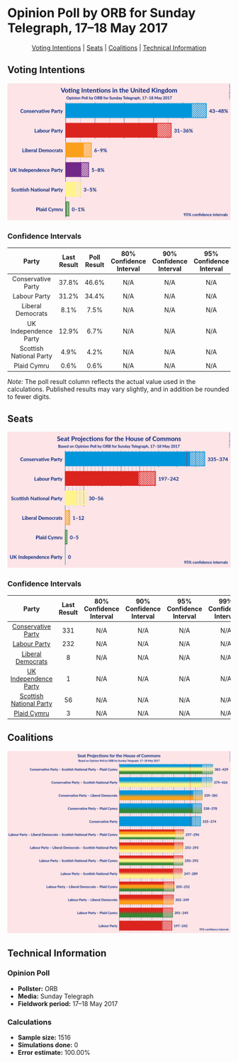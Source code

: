 # Opinion Poll by ORB for Sunday Telegraph, 17–18 May 2017

<p align="center"><a href="#voting-intentions">Voting Intentions</a> | <a href="#seats">Seats</a> | <a href="#coalitions">Coalitions</a> | <a href="#technical-information">Technical Information</a></p>

## Voting Intentions

![Graph with voting intentions not yet produced](2017-05-18-ORB.png "Voting Intentions")

### Confidence Intervals

| Party | Last Result | Poll Result | 80% Confidence Interval | 90% Confidence Interval | 95% Confidence Interval | 99% Confidence Interval |
|:-----:|:-----------:|:-----------:|:-----------------------:|:-----------------------:|:-----------------------:|:-----------------------:|
| Conservative Party | 37.8% | 46.6% | N/A |N/A |N/A |N/A |
| Labour Party | 31.2% | 34.4% | N/A |N/A |N/A |N/A |
| Liberal Democrats | 8.1% | 7.5% | N/A |N/A |N/A |N/A |
| UK Independence Party | 12.9% | 6.7% | N/A |N/A |N/A |N/A |
| Scottish National Party | 4.9% | 4.2% | N/A |N/A |N/A |N/A |
| Plaid Cymru | 0.6% | 0.6% | N/A |N/A |N/A |N/A |

*Note:* The poll result column reflects the actual value used in the calculations. Published results may vary slightly, and in addition be rounded to fewer digits.

## Seats

![Graph with seats not yet produced](2017-05-18-ORB-seats.png "Seats")

### Confidence Intervals

| Party | Last Result | 80% Confidence Interval | 90% Confidence Interval | 95% Confidence Interval | 99% Confidence Interval |
|:-----:|:-----------:|:-----------------------:|:-----------------------:|:-----------------------:|:-----------------------:|
| <a href="#conservative-party">Conservative Party</a> | 331 | N/A |N/A |N/A |N/A |
| <a href="#labour-party">Labour Party</a> | 232 | N/A |N/A |N/A |N/A |
| <a href="#liberal-democrats">Liberal Democrats</a> | 8 | N/A |N/A |N/A |N/A |
| <a href="#uk-independence-party">UK Independence Party</a> | 1 | N/A |N/A |N/A |N/A |
| <a href="#scottish-national-party">Scottish National Party</a> | 56 | N/A |N/A |N/A |N/A |
| <a href="#plaid-cymru">Plaid Cymru</a> | 3 | N/A |N/A |N/A |N/A |


## Coalitions

![Graph with coalitions seats not yet produced](2017-05-18-ORB-coalitions-seats.png "Coalitions Seats")

## Technical Information

### Opinion Poll

+ **Pollster:** ORB
+ **Media:** Sunday Telegraph
+ **Fieldwork period:** 17–18 May 2017

### Calculations

+ **Sample size:** 1516
+ **Simulations done:** 0
+ **Error estimate:** 100.00%

